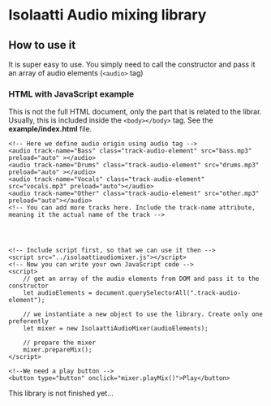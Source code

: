 # Isolaatti Audio mixing library
## How to use it
It is super easy to use. You simply need to call the constructor and pass it an array of audio elements (`<audio>` tag)


### HTML with JavaScript example
This is not the full HTML document, only the part that is related to the librar. Usually, this is included inside the `<body></body>` tag. See the **example/index.html** file.
```
<!-- Here we define audio origin using audio tag -->
<audio track-name="Bass" class="track-audio-element" src="bass.mp3" preload="auto" ></audio>
<audio track-name="Drums" class="track-audio-element" src="drums.mp3" preload="auto" ></audio>
<audio track-name="Vocals" class="track-audio-element" src="vocals.mp3" preload="auto"></audio>
<audio track-name="Other" class="track-audio-element" src="other.mp3" preload="auto"></audio>
<!-- You can add more tracks here. Include the track-name attribute, meaning it the actual name of the track -->
    


    
<!-- Include script first, so that we can use it then -->
<script src="../isolaattiaudiomixer.js"></script>
<!-- Now you can write your own JavaScript code -->
<script>
    // get an array of the audio elements from DOM and pass it to the constructor
    let audioElements = document.querySelectorAll(".track-audio-element");

    // we instantiate a new object to use the library. Create only one preferently
    let mixer = new IsolaattiAudioMixer(audioElements);

    // prepare the mixer
    mixer.prepareMix();
</script>

<!--We need a play button -->
<button type="button" onclick="mixer.playMix()">Play</button>
```
This library is not finished yet...